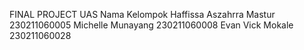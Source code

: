 FINAL PROJECT UAS
Nama Kelompok
Haffissa Aszahrra Mastur 230211060005
Michelle Munayang 230211060008
Evan Vick Mokale 230211060028
